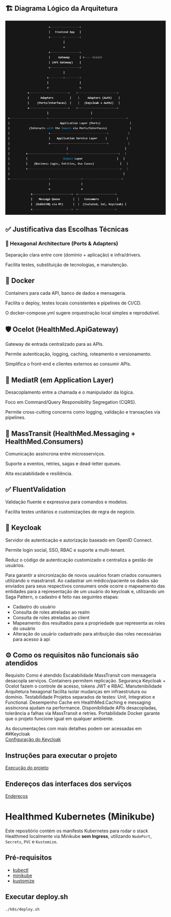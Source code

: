## 🏗️ Diagrama Lógico da Arquitetura
                         
  ![Imagem do diagrama](https://github.com/ohr68/Health-Med/blob/master/images/diagrama.png?raw=true)


## ✅ Justificativa das Escolhas Técnicas
### 🔄 Hexagonal Architecture (Ports & Adapters)
Separação clara entre core (domínio + aplicação) e infra/drivers.

Facilita testes, substituição de tecnologias, e manutenção.

## 🐳 Docker
Containers para cada API, banco de dados e mensageria.

Facilita o deploy, testes locais consistentes e pipelines de CI/CD.

O docker-compose.yml sugere orquestração local simples e reprodutível.

## 🛡️ Ocelot (HealthMed.ApiGateway)
Gateway de entrada centralizado para as APIs.

Permite autenticação, logging, caching, roteamento e versionamento.

Simplifica o front-end e clientes externos ao consumir APIs.

## 🧠 MediatR (em Application Layer)
Desacoplamento entre a chamada e o manipulador da lógica.

Foco em Command/Query Responsibility Segregation (CQRS).

Permite cross-cutting concerns como logging, validação e transações via pipelines.

## 📨 MassTransit (HealthMed.Messaging + HealthMed.Consumers)
Comunicação assíncrona entre microsserviços.

Suporte a eventos, retries, sagas e dead-letter queues.

Alta escalabilidade e resiliência.

## ✅ FluentValidation
Validação fluente e expressiva para comandos e modelos.

Facilita testes unitários e customizações de regra de negócio.

## 🔐 Keycloak
Servidor de autenticação e autorização baseado em OpenID Connect.

Permite login social, SSO, RBAC e suporte a multi-tenant.

Reduz o código de autenticação customizado e centraliza a gestão de usuários.

Para garantir a sincronização de novos usuários foram criados consumers utilizando o masstransit. Ao cadastrar
um médico/paciente os dados são enviados para seus respectivos consumers onde ocorre o mapeamento das entidades para
a representação de um usuário do keycloak e, utilizando um Saga Pattern, o cadastro é feito nas seguintes etapas:
  - Cadastro do usuário
  - Consulta de roles atreladas ao realm
  - Consulta de roles atreladas ao client
  - Mapeamento dos resultados para a propriedade que representa as roles do usuário
  - Alteração do usuário cadastrado para atribuição das roles necessárias para acesso à api
    

## ⚙️ Como os requisitos não funcionais são atendidos

Requisito	                          Como é atendido
Escalabilidade	                    MassTransit com mensageria desacopla serviços. Containers permitem replicação.
Segurança	                          Keycloak + Ocelot fazem o controle de acesso, tokens JWT e RBAC.
Manutenibilidade	                  Arquitetura hexagonal facilita isolar mudanças em infraestrutura ou domínio.
Testabilidade	                      Projetos separados de testes: Unit, Integration e Functional.
Desempenho	                        Cache em HealthMed.Caching e messaging assíncrona ajudam na performance.
Disponibilidade	                    APIs desacopladas, tolerância a falhas via MassTransit e retries.
Portabilidade	                      Docker garante que o projeto funcione igual em qualquer ambiente.


As documentações com mais detalhes podem ser acessadas em
##Keycloak  
[Configuração do Keycloak](/.doc/keycloak-config.md)

## Instruções para executar o projeto
[Execução do projeto](/.doc/instrucoes-execucao.md)

## Endereços das interfaces dos serviços
[Endereços](/.doc/enderecos-projetos.md)

# Healthmed Kubernetes (Minikube)

Este repositório contém os manifests Kubernetes para rodar o stack Healthmed localmente via Minikube **sem Ingress**, utilizando `NodePort`, `Secrets`, `PVC` e `Kustomize`.

## Pré-requisitos

- [kubectl](https://kubernetes.io/docs/tasks/tools/)
- [minikube](https://minikube.sigs.k8s.io/)
- [kustomize](https://kubectl.docs.kubernetes.io/installation/kustomize/)

## Executar deploy.sh

```sh
./k8s/deploy.sh
```